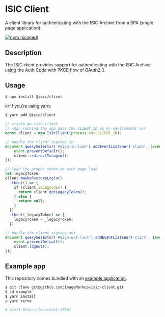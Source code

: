 # ISIC Client

A client library for authenticating with the ISIC Archive from a SPA (single page application).

[![npm (scoped)](https://img.shields.io/npm/v/@isic/client)](https://www.npmjs.com/package/@isic/client)


## Description

The ISIC client provides support for authenticating with the ISIC Archive using the Auth Code with PKCE flow of OAuth2.0.

## Usage

```bash
$ npm install @isic/client

```

or if you're using yarn:
```bash
$ yarn add @isic/client
```

```js
// create an isic client
// when running the app pass the CLIENT_ID as an environment var
const client = new IsicClient(process.env.CLIENT_ID);
```

```js
// handle the client signing in
document.querySelector('#sign-in-link').addEventListener('click', (event) => {
    event.preventDefault();
    client.redirectToLogin();
});
```

```js
// load the proper token on each page load
let legacyToken;
client.maybeRestoreLogin()
  .then(() => {
    if (client.isLoggedIn) {
      return client.getLegacyToken();
    } else {
      return null;
    }
  })
  .then((_legacyToken) => {
    legacyToken = _legacyToken;
  })
```

```js
// handle the client signing out
document.querySelector('#sign-out-link').addEventListener('click', (event) => {
    event.preventDefault();
    client.logout();
});
```

## Example app

This repository comes bundled with an [example application](example/index.html). 

```bash
$ git clone git@github.com:ImageMarkup/isic-client.git
$ cd example
$ yarn install
$ yarn serve

# visit http://localhost:1234/
```


